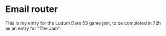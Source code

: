 # Email router

This is my entry for the Ludum Dare 53 game jam, to be completed in 72h as an entry for "The Jam".
